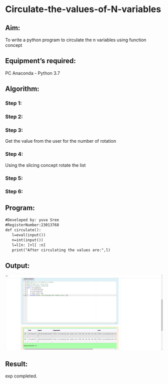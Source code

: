 # Circulate-the-values-of-N-variables
## Aim:
To write a python program to circulate the n variables using function concept
## Equipment’s required:
PC
Anaconda - Python 3.7
## Algorithm: 
### Step 1: 
### Step 2: 
### Step 3: 
Get the value from the user for the number of rotation
### Step 4: 
Using the slicing concept rotate the list

### Step 5: 
### Step 6: 
## Program:
```
#Developed by: yuva Sree
#RegisterNumber:23013768
def circulate():
   l=eval(input())
   n=int(input())
   l=l[n: ]+l[ :n]
   print("After circulating the values are:",l)
```
## Output:
![out](cir.png.png)

## Result:
exp completed.